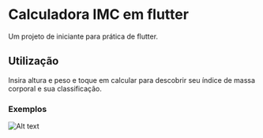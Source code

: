 # Calculadora IMC em flutter

Um projeto de iniciante para prática de flutter.

## Utilização

Insira altura e peso e toque em calcular para descobrir seu índice de massa corporal e sua classificação.

### Exemplos

![Alt text](readmeImages/img1.png?raw=true "Imagem da aplicação")
